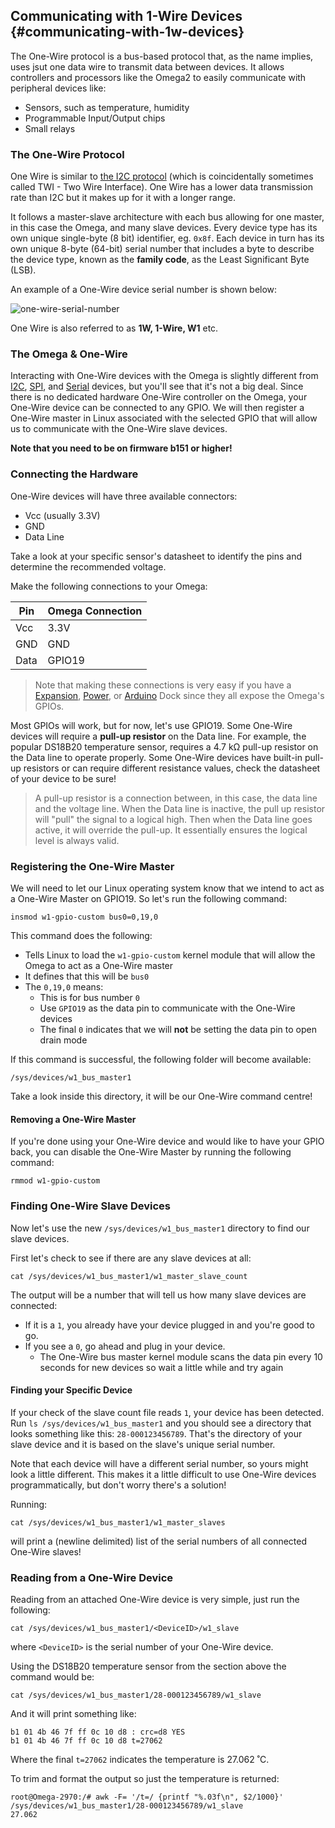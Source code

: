 ## Communicating with 1-Wire Devices {#communicating-with-1w-devices}

The One-Wire protocol is a bus-based protocol that, as the name implies, uses jsut one data wire to transmit data between devices. It allows controllers and processors like the Omega2 to easily communicate with peripheral devices like:

* Sensors, such as temperature, humidity
* Programmable Input/Output chips
* Small relays

### The One-Wire Protocol

One Wire is similar to [the I2C protocol](#communicating-with-i2c-devices) (which is coincidentally sometimes called TWI - Two Wire Interface). One Wire has a lower data transmission rate than I2C but it makes up for it with a longer range.

It follows a master-slave architecture with each bus allowing for one master, in this case the Omega, and many slave devices. Every device type has its own unique single-byte (8 bit) identifier, eg. `0x8f`. Each device in turn has its own unique 8-byte (64-bit) serial number that includes a byte to describe the device type, known as the **family code**, as the Least Significant Byte (LSB).

An example of a One-Wire device serial number is shown below:

![one-wire-serial-number](https://raw.githubusercontent.com/OnionIoT/Onion-Docs/master/Omega2/Documentation/Doing-Stuff/img/one-wire-serial-number.jpg)

One Wire is also referred to as **1W, 1-Wire, W1** etc.

### The Omega & One-Wire

Interacting with One-Wire devices with the Omega is slightly different from [I2C](#communicating-with-i2c-devices), [SPI](#communicating-with-spi-devices), and [Serial](#uart1) devices, but you'll see that it's not a big deal. Since there is no dedicated hardware One-Wire controller on the Omega, your One-Wire device can be connected to any GPIO. We will then register a One-Wire master in Linux associated with the selected GPIO that will allow us to communicate with the One-Wire slave devices.

**Note that you need to be on firmware b151 or higher!**


### Connecting the Hardware

One-Wire devices will have three available connectors:

* Vcc (usually 3.3V)
* GND
* Data Line

Take a look at your specific sensor's datasheet to identify the pins and determine the recommended voltage.

Make the following connections to your Omega:


| Pin  | Omega Connection |
|------|------------------|
| Vcc  | 3.3V             |
| GND  | GND              |
| Data | GPIO19           |

> Note that making these connections is very easy if you have a [Expansion](#expansion-dock), [Power](#power-dock), or [Arduino](#arduino-dock-2) Dock since they all expose the Omega's GPIOs.

Most GPIOs will work, but for now, let's use GPIO19. Some One-Wire devices will require a **pull-up resistor** on the Data line. For example, the popular DS18B20 temperature sensor, requires a 4.7 kΩ pull-up resistor on the Data line to operate properly. Some One-Wire devices have built-in pull-up resistors or can require different resistance values, check the datasheet of your device to be sure!

> A pull-up resistor is a connection between, in this case, the data line and the voltage line. When the Data line is inactive, the pull up resistor will "pull" the signal to a logical high. Then when the Data line goes active, it will override the pull-up. It essentially ensures the logical level is always valid.

<!-- TODO: expand on pull up resistors -->


### Registering the One-Wire Master

We will need to let our Linux operating system know that we intend to act as a One-Wire Master on GPIO19. So let's run the following command:

```
insmod w1-gpio-custom bus0=0,19,0
```

This command does the following:

* Tells Linux to load the `w1-gpio-custom` kernel module that will allow the Omega to act as a One-Wire master
* It defines that this will be `bus0`
* The `0,19,0` means:
  * This is for bus number `0`
  * Use `GPIO19` as the data pin to communicate with the One-Wire devices
  * The final `0` indicates that we will **not** be setting the data pin to open drain mode

If this command is successful, the following folder will become available:

```
/sys/devices/w1_bus_master1
```

Take a look inside this directory, it will be our One-Wire command centre!

<!-- TODO: test and then add a note about persistence after reboot -->


#### Removing a One-Wire Master

If you're done using your One-Wire device and would like to have your GPIO back, you can disable the One-Wire Master by running the following command:

```
rmmod w1-gpio-custom
```


### Finding One-Wire Slave Devices

Now let's use the new `/sys/devices/w1_bus_master1` directory to find our slave devices.

First let's check to see if there are any slave devices at all:

```
cat /sys/devices/w1_bus_master1/w1_master_slave_count
```

The output will be a number that will tell us how many slave devices are connected:

* If it is a `1`, you already have your device plugged in and you're good to go.
* If you see a `0`, go ahead and plug in your device.
  * The One-Wire bus master kernel module scans the data pin every 10 seconds for new devices so wait a little while and try again

#### Finding your Specific Device

If your check of the slave count file reads `1`, your device has been detected. Run `ls /sys/devices/w1_bus_master1` and you should see a directory that looks something like this: `28-000123456789`. That's the directory of your slave device and it is based on the slave's unique serial number.

Note that each device will have a different serial number, so yours might look a little different. This makes it a little difficult to use One-Wire devices programmatically, but don't worry there's a solution!

Running:
```
cat /sys/devices/w1_bus_master1/w1_master_slaves
```
will print a (newline delimited) list of the serial numbers of all connected One-Wire slaves!


### Reading from a One-Wire Device

Reading from an attached One-Wire device is very simple, just run the following:

```
cat /sys/devices/w1_bus_master1/<DeviceID>/w1_slave
```

where `<DeviceID>` is the serial number of your One-Wire device.

Using the DS18B20 temperature sensor from the section above the command would be:

```
cat /sys/devices/w1_bus_master1/28-000123456789/w1_slave
```

And it will print something like:

```
b1 01 4b 46 7f ff 0c 10 d8 : crc=d8 YES
b1 01 4b 46 7f ff 0c 10 d8 t=27062
```

Where the final `t=27062` indicates the temperature is 27.062 ˚C.

To trim and format the output so just the temperature is returned:

```
root@Omega-2970:/# awk -F= '/t=/ {printf "%.03f\n", $2/1000}' /sys/devices/w1_bus_master1/28-000123456789/w1_slave
27.062
```
